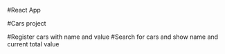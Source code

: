 #React App

#Cars project 

#Register cars with name and value
#Search for cars and show name and current total value
